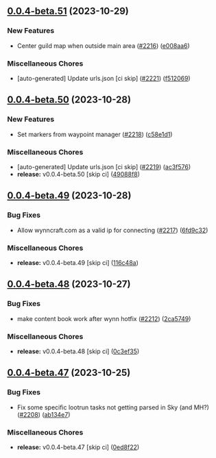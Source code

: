 ## [0.0.4-beta.51](https://github.com/Wynntils/Artemis/compare/v0.0.4-beta.50...v0.0.4-beta.51) (2023-10-29)


### New Features

* Center guild map when outside main area ([#2216](https://github.com/Wynntils/Artemis/issues/2216)) ([e008aa6](https://github.com/Wynntils/Artemis/commit/e008aa674a7ad4cf9281fe2b0b48ed2e55d92447))


### Miscellaneous Chores

* [auto-generated] Update urls.json [ci skip] ([#2221](https://github.com/Wynntils/Artemis/issues/2221)) ([f512069](https://github.com/Wynntils/Artemis/commit/f512069155893cc1ed207bb0cba4b2f23d388449))

## [0.0.4-beta.50](https://github.com/Wynntils/Artemis/compare/v0.0.4-beta.49...v0.0.4-beta.50) (2023-10-28)


### New Features

* Set markers from waypoint manager ([#2218](https://github.com/Wynntils/Artemis/issues/2218)) ([c58e1d1](https://github.com/Wynntils/Artemis/commit/c58e1d135ed544280ebe92da60f0dbdf96aa2391))


### Miscellaneous Chores

* [auto-generated] Update urls.json [ci skip] ([#2219](https://github.com/Wynntils/Artemis/issues/2219)) ([ac3f576](https://github.com/Wynntils/Artemis/commit/ac3f576c87c5fab6af85cb86f17e510560f99a01))
* **release:** v0.0.4-beta.50 [skip ci] ([49088f8](https://github.com/Wynntils/Artemis/commit/49088f8962fdc94ca898b21d97a0445a72595362))

## [0.0.4-beta.49](https://github.com/Wynntils/Artemis/compare/v0.0.4-beta.48...v0.0.4-beta.49) (2023-10-28)


### Bug Fixes

* Allow wynncraft.com as a valid ip for connecting ([#2217](https://github.com/Wynntils/Artemis/issues/2217)) ([6fd9c32](https://github.com/Wynntils/Artemis/commit/6fd9c324e1ad25935a91b4c426f30e40d499b99d))


### Miscellaneous Chores

* **release:** v0.0.4-beta.49 [skip ci] ([116c48a](https://github.com/Wynntils/Artemis/commit/116c48a1e8e9ac85a1c42271488a8ebe6d134a75))

## [0.0.4-beta.48](https://github.com/Wynntils/Artemis/compare/v0.0.4-beta.47...v0.0.4-beta.48) (2023-10-27)


### Bug Fixes

* make content book work after wynn hotfix ([#2212](https://github.com/Wynntils/Artemis/issues/2212)) ([2ca5749](https://github.com/Wynntils/Artemis/commit/2ca5749fbf7066e35672924a641c97335257d25b))


### Miscellaneous Chores

* **release:** v0.0.4-beta.48 [skip ci] ([0c3ef35](https://github.com/Wynntils/Artemis/commit/0c3ef35a01010dd671c4c84b9bda65bc2189c42e))

## [0.0.4-beta.47](https://github.com/Wynntils/Artemis/compare/v0.0.4-beta.46...v0.0.4-beta.47) (2023-10-25)


### Bug Fixes

* Fix some specific lootrun tasks not getting parsed in Sky (and MH?) ([#2208](https://github.com/Wynntils/Artemis/issues/2208)) ([ab134e7](https://github.com/Wynntils/Artemis/commit/ab134e74233be7949b5c4f148a1d3070b569816c))


### Miscellaneous Chores

* **release:** v0.0.4-beta.47 [skip ci] ([0ed8f22](https://github.com/Wynntils/Artemis/commit/0ed8f224a735e533c3e954ba9a2839bfba1412c8))

